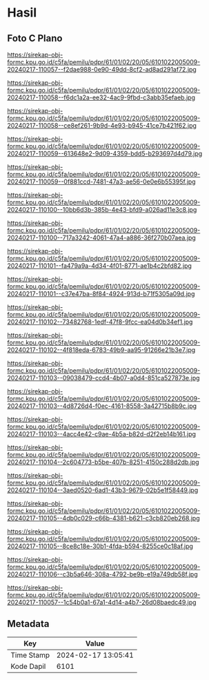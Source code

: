 # Hasil

## Foto C Plano

https://sirekap-obj-formc.kpu.go.id/c5fa/pemilu/pdpr/61/01/02/20/05/6101022005009-20240217-110057--f2dae988-0e90-49dd-8cf2-ad8ad291af72.jpg

https://sirekap-obj-formc.kpu.go.id/c5fa/pemilu/pdpr/61/01/02/20/05/6101022005009-20240217-110058--f6dc1a2a-ee32-4ac9-9fbd-c3abb35efaeb.jpg

https://sirekap-obj-formc.kpu.go.id/c5fa/pemilu/pdpr/61/01/02/20/05/6101022005009-20240217-110058--ce8ef261-9b9d-4e93-b945-41ce7b421f62.jpg

https://sirekap-obj-formc.kpu.go.id/c5fa/pemilu/pdpr/61/01/02/20/05/6101022005009-20240217-110059--613648e2-9d09-4359-bdd5-b293697d4d79.jpg

https://sirekap-obj-formc.kpu.go.id/c5fa/pemilu/pdpr/61/01/02/20/05/6101022005009-20240217-110059--0f881ccd-7481-47a3-ae56-0e0e6b55395f.jpg

https://sirekap-obj-formc.kpu.go.id/c5fa/pemilu/pdpr/61/01/02/20/05/6101022005009-20240217-110100--10bb6d3b-385b-4e43-bfd9-a026ad11e3c8.jpg

https://sirekap-obj-formc.kpu.go.id/c5fa/pemilu/pdpr/61/01/02/20/05/6101022005009-20240217-110100--717a3242-4061-47a4-a886-36f270b07aea.jpg

https://sirekap-obj-formc.kpu.go.id/c5fa/pemilu/pdpr/61/01/02/20/05/6101022005009-20240217-110101--fa479a9a-4d34-4f01-8771-ae1b4c2bfd82.jpg

https://sirekap-obj-formc.kpu.go.id/c5fa/pemilu/pdpr/61/01/02/20/05/6101022005009-20240217-110101--c37e47ba-8f84-4924-913d-b71f5305a09d.jpg

https://sirekap-obj-formc.kpu.go.id/c5fa/pemilu/pdpr/61/01/02/20/05/6101022005009-20240217-110102--73482768-1edf-47f8-9fcc-ea04d0b34ef1.jpg

https://sirekap-obj-formc.kpu.go.id/c5fa/pemilu/pdpr/61/01/02/20/05/6101022005009-20240217-110102--4f818eda-6783-49b9-aa95-91266e21b3e7.jpg

https://sirekap-obj-formc.kpu.go.id/c5fa/pemilu/pdpr/61/01/02/20/05/6101022005009-20240217-110103--09038479-ccd4-4b07-a0d4-851ca527873e.jpg

https://sirekap-obj-formc.kpu.go.id/c5fa/pemilu/pdpr/61/01/02/20/05/6101022005009-20240217-110103--4d8726d4-f0ec-4161-8558-3a42715b8b9c.jpg

https://sirekap-obj-formc.kpu.go.id/c5fa/pemilu/pdpr/61/01/02/20/05/6101022005009-20240217-110103--4acc4e42-c9ae-4b5a-b82d-d2f2eb14b161.jpg

https://sirekap-obj-formc.kpu.go.id/c5fa/pemilu/pdpr/61/01/02/20/05/6101022005009-20240217-110104--2c604773-b5be-407b-8251-4150c288d2db.jpg

https://sirekap-obj-formc.kpu.go.id/c5fa/pemilu/pdpr/61/01/02/20/05/6101022005009-20240217-110104--3aed0520-6ad1-43b3-9679-02b5e1f58449.jpg

https://sirekap-obj-formc.kpu.go.id/c5fa/pemilu/pdpr/61/01/02/20/05/6101022005009-20240217-110105--4db0c029-c66b-4381-b621-c3cb820eb268.jpg

https://sirekap-obj-formc.kpu.go.id/c5fa/pemilu/pdpr/61/01/02/20/05/6101022005009-20240217-110105--8ce8c18e-30b1-4fda-b594-8255ce0c18af.jpg

https://sirekap-obj-formc.kpu.go.id/c5fa/pemilu/pdpr/61/01/02/20/05/6101022005009-20240217-110106--c3b5a646-308a-4792-be9b-e19a749db58f.jpg

https://sirekap-obj-formc.kpu.go.id/c5fa/pemilu/pdpr/61/01/02/20/05/6101022005009-20240217-110057--1c54b0a1-67a1-4d14-a4b7-26d08baedc49.jpg


## Metadata

| Key        | Value               |
| ---------- | ------------------- |
| Time Stamp | 2024-02-17 13:05:41 |
| Kode Dapil | 6101                |



